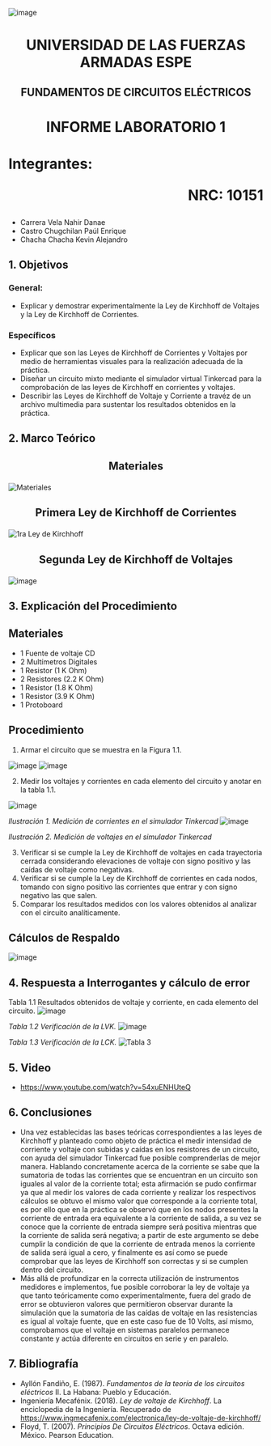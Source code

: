 ![image](https://user-images.githubusercontent.com/93786746/140656495-1e9017c5-1622-4145-a547-0ebbe5014f3d.png)
# <p align=center> UNIVERSIDAD DE LAS FUERZAS ARMADAS ESPE 
## <p align=center> FUNDAMENTOS DE CIRCUITOS ELÉCTRICOS
# <p align=center>  INFORME LABORATORIO 1
# Integrantes: <p align=right> NRC: 10151
* Carrera Vela Nahir Danae
* Castro Chugchilan Paúl Enrique
* Chacha Chacha Kevin Alejandro
## 1. Objetivos
  ### General: 
  * Explicar y demostrar experimentalmente la Ley de Kirchhoff de Voltajes y la Ley de Kirchhoff de Corrientes.
  ### Específicos
  * Explicar que son las Leyes de Kirchhoff de Corrientes y Voltajes por medio de herramientas visuales para la realización adecuada de la práctica.
  * Diseñar un circuito mixto mediante el simulador virtual Tinkercad para la comprobación de las leyes de Kirchhoff en corrientes y voltajes.
  * Describir las Leyes de Kirchhoff de Voltaje y Corriente a travéz de un archivo multimedia para sustentar los resultados obtenidos en la práctica.
## 2. Marco Teórico
  ## <p align=center> Materiales
  ![Materiales](https://user-images.githubusercontent.com/93829976/141382782-379cc1dd-d3fb-4934-bf72-0b6426afd262.jpeg)
  ## <p align=center> Primera Ley de Kirchhoff de Corrientes
![1ra Ley de Kirchhoff](https://user-images.githubusercontent.com/93786746/141385120-a4497f4a-9512-44bf-9006-b07f74d19016.png)
  ## <p align=center> Segunda Ley de Kirchhoff de Voltajes
  ![image](https://github.com/NahirCarrera/Informe-Laboratorio-1-Carrera-Castro-Chacha/blob/main/Im%C3%A1genes/Segunda%20Ley.jpeg)
## 3. Explicación del Procedimiento
   ## Materiales
 * 1 Fuente de voltaje CD
 * 2 Multímetros Digitales
 * 1 Resistor (1 K Ohm)
 * 2 Resistores (2.2 K Ohm)
 * 1 Resistor (1.8 K Ohm)
 * 1 Resistor (3.9 K Ohm)
 * 1 Protoboard
  ## Procedimiento
 1) Armar el circuito que se muestra en la Figura 1.1.
 
 ![image](https://user-images.githubusercontent.com/93829962/141383857-9dcc47b7-a6de-4901-8fe7-cb5d9bb47658.png)
 ![image](https://user-images.githubusercontent.com/93786746/141478896-678e0048-411b-4bab-8b49-619ac4a1d957.png)

 
 2) Medir los voltajes y corrientes en cada elemento del circuito y anotar en la tabla 1.1.
    
 ![image](https://user-images.githubusercontent.com/93786746/141385308-9f9c8da6-84ae-4761-a626-73e6111614f2.png)
    
 _Ilustración 1. Medición de corrientes en el simulador Tinkercad_
 ![image](https://user-images.githubusercontent.com/93829962/141375518-9f4fe4c9-5b74-430f-8ee9-853ebc2f9e82.png)
 
 _Ilustración 2. Medición de voltajes en el simulador Tinkercad_
    
 3) Verificar si se cumple la Ley de Kirchhoff de voltajes en cada trayectoria cerrada considerando elevaciones de voltaje con signo positivo y las caídas de voltaje como negativas.
 4) Verificar si se cumple la Ley de Kirchhoff de corrientes en cada nodos, tomando con signo positivo las corrientes que entrar y con signo negativo las que salen.
 5) Comparar los resultados medidos con los valores obtenidos al analizar con el circuito analíticamente.
  ## Cálculos de Respaldo
  ![image](https://user-images.githubusercontent.com/93829962/141404502-ba04f595-7f3c-4334-994b-0c2fce9c172d.png)

## 4. Respuesta a Interrogantes y cálculo de error
Tabla 1.1 Resultados obtenidos de voltaje y corriente, en cada elemento del circuito.
![image](https://user-images.githubusercontent.com/93829962/141402230-100d416e-66d5-4a46-85f4-ed846df2133c.png)

_Tabla 1.2 Verificación de la LVK._
![image](https://user-images.githubusercontent.com/93829962/141411192-dc676fcb-b10b-449a-9800-147b8922125d.png)
    
_Tabla 1.3 Verificación de la LCK._
![Tabla 3](https://user-images.githubusercontent.com/93829976/141404832-56211e3a-7b99-475d-96de-13a201b7c267.JPG)
## 5. Video
  * https://www.youtube.com/watch?v=54xuENHUteQ 
## 6. Conclusiones
  * Una vez establecidas las bases teóricas correspondientes a las leyes de Kirchhoff y planteado como objeto de práctica el medir intensidad de corriente y voltaje con subidas y caídas en los resistores de un circuito, con ayuda del simulador Tinkercad fue posible comprenderlas de mejor manera. Hablando concretamente acerca de la corriente se sabe que la sumatoria de todas las corrientes que se encuentran en un circuito son iguales al valor de la corriente total; esta afirmación se pudo confirmar ya que al medir los valores de cada corriente y realizar los respectivos cálculos se obtuvo el mismo valor que corresponde a la corriente total, es por ello que en la práctica se observó que en los nodos presentes la corriente de entrada era equivalente a la corriente de salida, a su vez se conoce que la corriente de entrada siempre será positiva mientras que la corriente de salida será negativa; a partir de este argumento se debe cumplir la condición de que la corriente de entrada menos la corriente de salida será igual a cero, y finalmente es así como se puede comprobar que las leyes de Kirchhoff son correctas y si se cumplen dentro del circuito.
  * Más allá de profundizar en la correcta utilización de instrumentos medidores e implementos, fue posible corroborar la ley de voltaje ya que tanto teóricamente como experimentalmente, fuera del grado de error se obtuvieron valores que permitieron observar durante la simulación que la sumatoria de las caídas de voltaje en las resistencias es igual al voltaje fuente, que en este caso fue de 10 Volts, así mismo, comprobamos que el voltaje en sistemas paralelos permanece constante y actúa diferente en circuitos en serie y en paralelo.
## 7. Bibliografía
 * Ayllón Fandiño, E. (1987). *Fundamentos de la teoría de los circuitos eléctricos* II. La Habana: Pueblo y Educación.
 * Ingeniería Mecafénix. (2018). *Ley de voltaje de Kirchhoff*. La enciclopedia de la Ingeniería. Recuperado de https://www.ingmecafenix.com/electronica/ley-de-voltaje-de-kirchhoff/
 * Floyd, T. (2007). _Principios De Circuitos Eléctricos_. Octava edición. México. Pearson Education.
